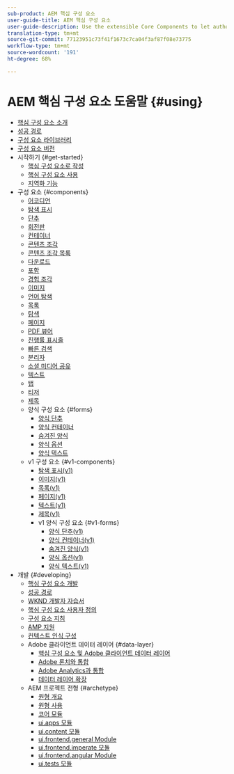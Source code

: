 ```yaml
---
sub-product: AEM 핵심 구성 요소
user-guide-title: AEM 핵심 구성 요소
user-guide-description: Use the extensible Core Components to let authors easily create content.
translation-type: tm+mt
source-git-commit: 77123951c73f41f1673c7ca04f3af87f08e73775
workflow-type: tm+mt
source-wordcount: '191'
ht-degree: 68%

---
```



# AEM 핵심 구성 요소 도움말 {#using}

+ [핵심 구성 요소 소개](introduction.md)
+ [성공 경로](developing/success.md)
+ [구성 요소 라이브러리](https://adobe.com/go/aem_cmp_library)
+ [구성 요소 버전](versions.md)
+ 시작하기 {#get-started}
   + [핵심 구성 요소로 작성](get-started/authoring.md)
   + [핵심 구성 요소 사용](get-started/using.md)
   + [지역화 기능](get-started/localization.md)
+ 구성 요소 {#components}
   + [어코디언](components/accordion.md)
   + [탐색 표시](components/breadcrumb.md)
   + [단추](components/button.md)
   + [회전판](components/carousel.md)
   + [컨테이너](components/container.md)
   + [콘텐츠 조각](components/content-fragment-component.md)
   + [콘텐츠 조각 목록](components/content-fragment-list.md)
   + [다운로드](components/download.md)
   + [포함](components/embed.md)
   + [경험 조각](components/experience-fragment.md)
   + [이미지](components/image.md)
   + [언어 탐색](components/language-navigation.md)
   + [목록](components/list.md)
   + [탐색](components/navigation.md)
   + [페이지](components/page.md)
   + [PDF 뷰어](components/pdf-viewer.md)
   + [진행률 표시줄](components/progress-bar.md)
   + [빠른 검색](components/quick-search.md)
   + [분리자](components/separator.md)
   + [소셜 미디어 공유](components/sharing.md)
   + [텍스트](components/text.md)
   + [탭](components/tabs.md)
   + [티저](components/teaser.md)
   + [제목](components/title.md)
   + 양식 구성 요소 {#forms}
      + [양식 단추](components/forms/form-button.md)
      + [양식 컨테이너](components/forms/form-container.md)
      + [숨겨진 양식](components/forms/form-hidden.md)
      + [양식 옵션](components/forms/form-options.md)
      + [양식 텍스트](components/forms/form-text.md)
   + v1 구성 요소 {#v1-components}
      + [탐색 표시(v1)](components/v1/breadcrumb-v1.md)
      + [이미지(v1)](components/v1/image-v1.md)
      + [목록(v1)](components/v1/list-v1.md)
      + [페이지(v1)](components/v1/page-v1.md)
      + [텍스트(v1)](components/v1/text-v1.md)
      + [제목(v1)](components/v1/title-v1.md)
      + v1 양식 구성 요소 {#v1-forms}
         + [양식 단추(v1)](components/v1/form-button-v1.md)
         + [양식 컨테이너(v1)](components/v1/form-container-v1.md)
         + [숨겨진 양식(v1)](components/v1/form-hidden-v1.md)
         + [양식 옵션(v1)](components/v1/form-options-v1.md)
         + [양식 텍스트(v1)](components/v1/form-text-v1.md)
+ 개발 {#developing}
   + [핵심 구성 요소 개발](developing/overview.md)
   + [성공 경로](developing/success.md)
   + [WKND 개발자 자습서](https://docs.adobe.com/content/help/en/experience-manager-learn/getting-started-wknd-tutorial-develop/overview.html)
   + [핵심 구성 요소 사용자 정의](developing/customizing.md)
   + [구성 요소 지침](developing/guidelines.md)
   + [AMP 지원](developing/amp.md)
   + [컨텍스트 인식 구성](developing/context-aware-configs.md)
   + Adobe 클라이언트 데이터 레이어 {#data-layer}
      + [핵심 구성 요소 및 Adobe 클라이언트 데이터 레이어](developing/data-layer/overview.md)
      + [Adobe 론치와 통합](developing/data-layer/launch-integration.md)
      + [Adobe Analytics과 통합](developing/data-layer/analytics-integration.md)
      + [데이터 레이어 확장](developing/data-layer/extending.md)
   + AEM 프로젝트 전형 {#archetype}
      + [원형 개요](developing/archetype/overview.md)
      + [원형 사용](developing/archetype/using.md)
      + [코어 모듈](developing/archetype/core.md)
      + [ui.apps 모듈](developing/archetype/uiapps.md)
      + [ui.content 모듈](developing/archetype/uicontent.md)
      + [ui.frontend.general Module](developing/archetype/uifrontend.md)
      + [ui.frontend.imperate 모듈](developing/archetype/uifrontend-react.md)
      + [ui.frontend.angular Module](developing/archetype/uifrontend-angular.md)
      + [ui.tests 모듈](developing/archetype/uitests.md)
